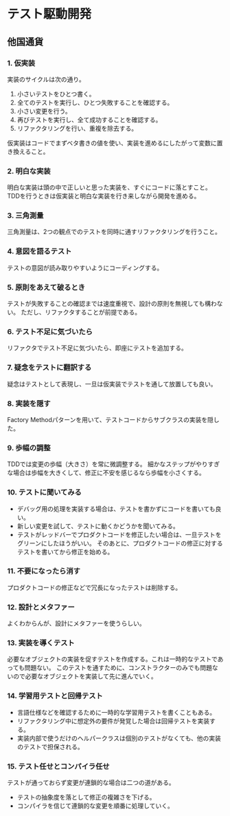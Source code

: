 # テスト駆動開発

## 他国通貨
### 1. 仮実装

実装のサイクルは次の通り。

1. 小さいテストをひとつ書く。
1. 全てのテストを実行し、ひとつ失敗することを確認する。
1. 小さい変更を行う。
1. 再びテストを実行し、全て成功することを確認する。
1. リファクタリングを行い、重複を除去する。

仮実装はコードでまずベタ書きの値を使い、実装を進めるにしたがって変数に置き換えること。

### 2. 明白な実装

明白な実装は頭の中で正しいと思った実装を、すぐにコードに落とすこと。
TDDを行うときは仮実装と明白な実装を行き来しながら開発を進める。

### 3. 三角測量

三角測量は、2つの観点でのテストを同時に通すリファクタリングを行うこと。

### 4. 意図を語るテスト

テストの意図が読み取りやすいようにコーディングする。

### 5. 原則をあえて破るとき

テストが失敗することの確認までは速度重視で、設計の原則を無視しても構わない。
ただし、リファクタすることが前提である。

### 6. テスト不足に気づいたら

リファクタでテスト不足に気づいたら、即座にテストを追加する。

### 7. 疑念をテストに翻訳する

疑念はテストとして表現し、一旦は仮実装でテストを通して放置しても良い。

### 8. 実装を隠す

Factory Methodパターンを用いて、テストコードからサブクラスの実装を隠した。

### 9. 歩幅の調整

TDDでは変更の歩幅（大きさ）を常に微調整する。
細かなステップがやりすぎな場合は歩幅を大きくして、修正に不安を感じるなら歩幅を小さくする。

### 10. テストに聞いてみる

* デバッグ用の処理を実装する場合は、テストを書かずにコードを書いても良い。
* 新しい変更を試して、テストに動くかどうかを聞いてみる。
* テストがレッドバーでプロダクトコードを修正したい場合は、一旦テストをグリーンにしたほうがいい。
そのあとに、プロダクトコードの修正に対するテストを書いてから修正を始める。

### 11. 不要になったら消す

プロダクトコードの修正などで冗長になったテストは削除する。

### 12. 設計とメタファー

よくわからんが、設計にメタファーを使うらしい。

### 13. 実装を導くテスト

必要なオブジェクトの実装を促すテストを作成する。これは一時的なテストであっても問題ない。
このテストを通すために、コンストラクターのみでも問題ないので必要なオブジェクトを実装して先に進んでいく。

### 14. 学習用テストと回帰テスト

* 言語仕様などを確認するために一時的な学習用テストを書くこともある。
* リファクタリング中に想定外の要件が発覚した場合は回帰テストを実装する。
* 実装内部で使うだけのヘルパークラスは個別のテストがなくても、他の実装のテストで担保される。

### 15. テスト任せとコンパイラ任せ

テストが通っておらず変更が連鎖的な場合は二つの道がある。

* テストの抽象度を落として修正の複雑さを下げる。
* コンパイラを信じて連鎖的な変更を順番に処理していく。
